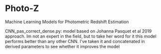 # Photo-Z
Machine Learning Models for Photometric Redshift Estimation

CNN_pas_correct_dense.py: model based on Johanna Pasquet et al 2019 approach. Im not an expert in the field, but to take her word for it this model performs better than any other CNN. I've taken it and concatenated in derived parameters to see whether it improves the model


